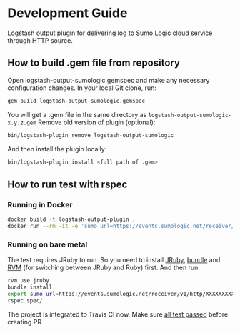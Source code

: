 # Development Guide

Logstash output plugin for delivering log to Sumo Logic cloud service through HTTP source.

## How to build .gem file from repository

Open logstash-output-sumologic.gemspec and make any necessary configuration changes.
In your local Git clone, run:

```bash
gem build logstash-output-sumologic.gemspec
```

You will get a .gem file in the same directory as `logstash-output-sumologic-x.y.z.gem`
Remove old version of plugin (optional):

```bash
bin/logstash-plugin remove logstash-output-sumologic
```

And then install the plugin locally:

```bash
bin/logstash-plugin install <full path of .gem>
```

## How to run test with rspec

### Running in Docker

```bash
docker build -t logstash-output-plugin .
docker run --rm -it -e 'sumo_url=https://events.sumologic.net/receiver/v1/http/XXXXXXXXXX' logstash-output-plugin
```

### Running on bare metal

The test requires JRuby to run. So you need to install [JRuby](http://jruby.org/), [bundle](https://bundler.io/bundle_install.html) and [RVM](https://rvm.io/) (for switching between JRuby and Ruby) first.
And then run:

```bash
rvm use jruby
bundle install
export sumo_url=https://events.sumologic.net/receiver/v1/http/XXXXXXXXXX
rspec spec/
```

The project is integrated to Travis CI now.
Make sure [all test passed](https://travis-ci.com/SumoLogic/logstash-output-sumologic) before creating PR
